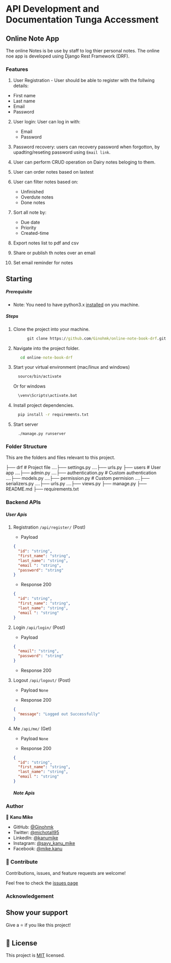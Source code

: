 # API Development and Documentation Tunga Accessment

## Online Note App

The online Notes is be use by staff to log thier personal notes. The online noe app is developed using Django Rest Framework (DRF).

### Features

1. User Registration - User should be able to register with the follwing details:

- First name
- Last name
- Email
- Password

2. User login: User can log in with:

   - Email
   - Password

3. Password recovery: users can recovery password when forgotton, by upadting/reseting password using `Email link`.

4. User can perform CRUD operation on Dairy notes beloging to them.

5. User can order notes based on lastest

6. User can filter notes based on:

   - Unfinished
   - Overdute notes
   - Done notes

7. Sort all note by:

   - Due date
   - Priority
   - Created-time

8. Export notes list to pdf and csv

9. Share or publish th notes over an email

10. Set email reminder for notes

## Starting

##### Prerequisite

- Note: You need to have python3.x [installed](https://www.tutorialspoint.com/how-to-install-python-in-windows) on you machine.

##### Steps

1.  Clone the project into your machine.

    ```cmd
          git clone https://github.com/Ginohmk/online-note-book-drf.git
    ```

2.  Navigate into the project folder.

    ```cmd
       cd online-note-book-drf
    ```

3.  Start your virtual environment (mac/linux and windows)

    ```cmd
      source/bin/activate
    ```

    Or for windows

    ```cmd
      \venv\Scripts\activate.bat
    ```

4.  Install project dependencies.

    ```cmd
      pip install -r requirements.txt
    ```

5.  Start server

    ```
      ./manage.py runserver
    ```

### Folder Structure

This are the folders and files relevant to this project.

├── drf # Project file
....├── settings.py
....├── urls.py
├── users # User app
....├── admin.py
....├── authentication.py # Custom authentication
....├── models.py
....├── permission.py # Custom permision
....├── serializers.py
....├── urls.py
....├── views.py
├── manage.py
├── README.md
├── requirements.txt

### Backend APIs

##### User Apis

1. Registration `/api/register/` (Post)

   - Payload

   ```json
   {
     "id": "string",
     "first_name": "string",
     "last_name": "string",
     "email ": "string",
     "password": "string"
   }
   ```

   - Response 200

   ```json
   {
     "id": "string",
     "first_name": "string",
     "last_name": "string",
     "email ": "string"
   }
   ```

2. Login `/api/login/` (Post)

   - Payload

   ```json
   {
     "email": "string",
     "password": "string"
   }
   ```

   - Response 200

3. Logout `/api/logout/` (Post)

   - Payload `None`

   - Response 200

   ```json
   {
     "message": "Logged out Successfully"
   }
   ```

4. Me `/api/me/` (Get)

   - Payload `None`

   - Response 200

   ```json
   {
     "id": "string",
     "first_name": "string",
     "last_name": "string",
     "email ": "string"
   }
   ```

   ##### Note Apis

### Author

👤 **Kanu Mike**

- GitHub: [@Ginohmk](https://github.com/Ginohmk)
- Twitter: [@michotall95](https://www.twitter.com/michotall95)
- LinkedIn: [@kanumike](https://www.linkedin.com/in/mike-kanu-dev/)
- Instagram: [@savy_kanu_mike](https/instagram.com/savy_kanu_mike)
- Facebook: [@mike.kanu](https://www.facebook.com/mike.kanu)

### 🤝 Contribute

Contributions, issues, and feature requests are welcome!

Feel free to check the [issues page](https://github.com/Ginohmk/online-note-book-drf/issues)

### Acknowledgement

## Show your support

Give a ⭐️ if you like this project!

## 📝 License

This project is [MIT](./MIT.md) licensed.
